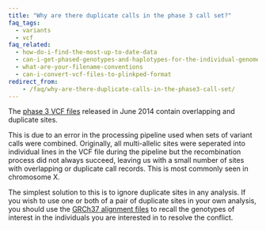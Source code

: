 ```yaml
---
title: "Why are there duplicate calls in the phase 3 call set?"
faq_tags:
  - variants
  - vcf
faq_related:
  - how-do-i-find-the-most-up-to-date-data
  - can-i-get-phased-genotypes-and-haplotypes-for-the-individual-genomes
  - what-are-your-filename-conventions
  - can-i-convert-vcf-files-to-plinkped-format
redirect_from:
    - /faq/why-are-there-duplicate-calls-in-the-phase3-call-set/
---
```


The [phase 3 VCF files](ftp://ftp.1000genomes.ebi.ac.uk/vol1/ftp/release/20130502/) released in June 2014 contain overlapping and duplicate sites.

This is due to an error in the processing pipeline used when sets of variant calls were combined. Originally, all multi-allelic sites were seperated into individual lines in the VCF file during the pipeline but the recombination process did not always succeed, leaving us with a small number of sites with overlapping or duplicate call records. This is most commonly seen in chromosome X.

The simplest solution to this is to ignore duplicate sites in any analysis. If you wish to use one or both of a pair of duplicate sites in your own analysis, you should use the [GRCh37 alignment files](ftp://ftp.1000genomes.ebi.ac.uk/vol1/ftp/phase3/20130502.phase3.low_coverage.alignment.index) to recall the genotypes of interest in the individuals you are interested in to resolve the conflict.
